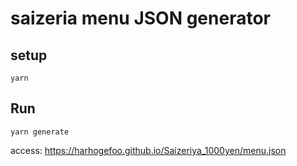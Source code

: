 # saizeria menu JSON generator

## setup
```
yarn
```

## Run
```
yarn generate
```

access: https://harhogefoo.github.io/Saizeriya_1000yen/menu.json
